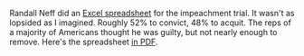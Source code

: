 Randall Neff did an <a href="http://scripting.com/2020/02/06/Senate-vote-2020-02-05.xlsx">Excel spreadsheet</a> for the impeachment trial. It wasn't as lopsided as I imagined. Roughly 52% to convict, 48% to acquit. The reps of a majority of Americans thought he was guilty, but not nearly enough to remove. Here's the spreadsheet <a href="http://scripting.com/2020/02/06/Senate-vote-2020-02-05.pdf">in PDF</a>. 
